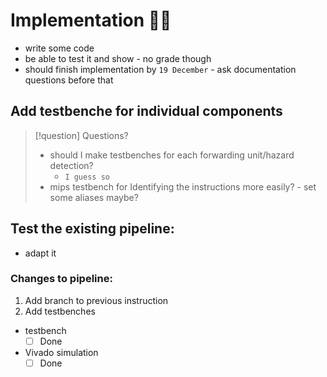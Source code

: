# Implementation 👨‍💻
- write some code
- be able to test it and show - no grade though
- should finish implementation by `19 December` - ask documentation questions before that

## Add testbenche for individual components
> [!question] Questions?
> - should I make testbenches for each forwarding unit/hazard detection?
> 	- `I guess so`
> - mips testbench for Identifying the instructions more easily? - set some aliases maybe?

## Test the existing pipeline:
- adapt it
### Changes to pipeline:
1. Add branch to previous instruction
2. Add testbenches

- testbench
	- [ ] Done
- Vivado simulation
	- [ ] Done
